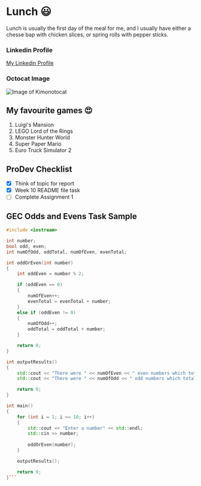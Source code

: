 # Lunch :smiley:

Lunch is usually the first day of the meal for me, and I usually have either a chesse bap with chicken slices, or spring rolls with pepper sticks.

### Linkedin Profile 

[My Linkedin Profile](https://www.linkedin.com/in/lucy-power-4a35a01b9/)

### Octocat Image

![Image of Kimonotocat](https://octodex.github.com/Kimonotocat/)


## My favourite games :heart_eyes:

1. Luigi's Mansion
2. LEGO Lord of the Rings
3. Monster Hunter World
4. Super Paper Mario
5. Euro Truck Simulator 2

## ProDev Checklist

- [X] Think of topic for report
- [X] Week 10 README file task
- [ ] Complete Assignment 1

## GEC Odds and Evens Task Sample

```C++
#include <iostream>

int number;
bool odd, even;
int numOfOdd, oddTotal, numOfEven, evenTotal;

int oddOrEven(int number)
{
	int oddEven = number % 2;

	if (oddEven == 0)
	{
		numOfEven++;
		evenTotal = evenTotal + number;
	}
	else if (oddEven != 0)
	{
		numOfOdd++;
		oddTotal = oddTotal + number;
	}

	return 0;
}

int outputResults()
{
	std::cout << "There were " << numOfEven << " even numbers which total to " << evenTotal << std::endl;
	std::cout << "There were " << numOfOdd << " odd numbers which total to " << oddTotal << std::endl;

	return 0;
}

int main()
{
	for (int i = 1; i <= 10; i++)
	{
		std::cout << "Enter a number" << std::endl;
		std::cin >> number;
		
		oddOrEven(number);
	}	

	outputResults();

	return 0;
}```
